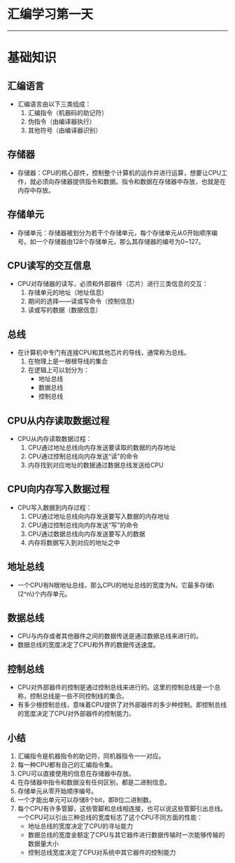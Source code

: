 # 汇编学习第一天
---
# 基础知识
## 汇编语言
- 汇编语言由以下三类组成：
  1. 汇编指令（机器码的助记符）
  2. 伪指令（由编译器执行）
  3. 其他符号（由编译器识别）

## 存储器
- 存储器：CPU的核心部件，控制整个计算机的运作并进行运算，想要让CPU工作，就必须向存储器提供指令和数据。指令和数据在存储器中存放，也就是在内存中存放。

## 存储单元
- 存储单元：存储器被划分为若干个存储单元，每个存储单元从0开始顺序编号。如一个存储器由128个存储单元，那么其存储器的编号为0~127。

## CPU读写的交互信息
- CPU对存储器的读写，必须和外部器件（芯片）进行三类信息的交互：
  1. 存储单元的地址（地址信息）
  2. 期间的选择——读或写命令（控制信息）
  3. 读或写的数据（数据信息）

## 总线
- 在计算机中专门有连接CPU和其他芯片的导线，通常称为总线。
  1. 在物理上是一根根导线的集合
  2. 在逻辑上可以划分为：
     - 地址总线
     - 数据总线
     - 控制总线 

## CPU从内存读取数据过程
- CPU从内存读取数据过程：
  1. CPU通过地址总线向内存发送要读取的数据的内存地址
  2. CPU通过控制总线向内存发送“读”的命令
  3. 内存找到对应地址的数据通过数据总线发送给CPU

## CPU向内存写入数据过程
- CPU写入数据到内存过程：
  1. CPU通过地址总线向内存发送要写入数据的内存地址
  2. CPU通过控制总线向内存发送“写”的命令
  3. CPU通过数据总线向内存发送要写入的数据
  4. 内存将数据写入到对应的地址之中

## 地址总线
- 一个CPU有N根地址总线，那么CPU的地址总线的宽度为N。它最多存储\\(2^n\\)个内存单元。

## 数据总线
- CPU与内存或者其他器件之间的数据传送是通过数据总线来进行的。
- 数据总线的宽度决定了CPU和外界的数据传送速度。

## 控制总线
- CPU对外部器件的控制是通过控制总线来进行的。这里的控制总线是一个总称，控制总线是一些不同控制线的集合。
- 有多少根控制总线，意味着CPU提供了对外部器件的多少种控制。即控制总线的宽度决定了CPU对外部器件的控制能力。

## 小结
1. 汇编指令是机器指令的助记符，同机器指令一一对应。
2. 每一种CPU都有自己的汇编指令集。
3. CPU可以直接使用的信息在存储器中存放。
4. 在存储器中指令和数据没有任何区别，都是二进制信息。
5. 存储单元从零开始顺序编号。
6. 一个才能出单元可以存储8个bit，即8位二进制数。
7. 每个CPU有许多管脚，这些管脚和总线相连接，也可以说这些管脚引出总线。一个CPU可以引出三种总线的宽度标志了这个CPU不同方面的性能：
   - 地址总线的宽度决定了CPU的寻址能力
   - 数据总线的宽度金额定了CPU与其它器件进行数据传输时一次能够传输的数据量大小
   - 控制总线宽度决定了CPU对系统中其它器件的控制能力